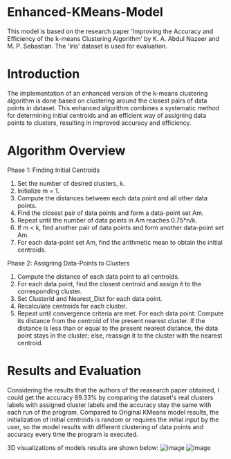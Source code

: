 # Enhanced-KMeans-Model
This model is based on the research paper 'Improving the Accuracy and Efficiency of the k-means Clustering Algorithm' by K. A. Abdul Nazeer and M. P. Sebastian. The 'Iris' dataset is used for evaluation. 
# Introduction
The implementation of an enhanced version of the k-means clustering algorithm is done based on clustering around the closest pairs of data points in dataset. This enhanced algorithm combines a systematic method for determining initial centroids and an efficient way of assigning data points to clusters, resulting in improved accuracy and efficiency.
# Algorithm Overview
Phase 1: Finding Initial Centroids
1. Set the number of desired clusters, k.
2. Initialize m = 1.
3. Compute the distances between each data point and all other data points.
4. Find the closest pair of data points and form a data-point set Am.
5. Repeat until the number of data points in Am reaches 0.75*n/k.
6. If m < k, find another pair of data points and form another data-point set Am.
7. For each data-point set Am, find the arithmetic mean to obtain the initial centroids.

Phase 2: Assigning Data-Points to Clusters 
1. Compute the distance of each data point to all centroids.
2. For each data point, find the closest centroid and assign it to the corresponding cluster.
3. Set ClusterId and Nearest_Dist for each data point.
4. Recalculate centroids for each cluster.
5. Repeat until convergence criteria are met.
      For each data point:
        Compute its distance from the centroid of the present nearest cluster.
        If the distance is less than or equal to the present nearest distance, the data point stays in the cluster; else, reassign it to the cluster with the nearest centroid.
# Results and Evaluation
Considering the results that the authors of the reasearch paper obtained, I could get the accuracy 89.33% by comparing the dataset's real clusters labels with assigned cluster labels and the accuracy stay the same with each run of the program. Compared to Original KMeans model results, the initialization of initial centroids is random or requires the initial input by the user, so the model results with different clustering of data points and accuracy every time the program is executed. 

3D visualizations of models results are shown below:
![image](https://github.com/samira2106/Enhanced-KMeans-Model/assets/154353012/5bef07c5-5297-4b37-9100-324ef49186bb) ![image](https://github.com/samira2106/Enhanced-KMeans-Model/assets/154353012/541de817-e56f-4f02-b87d-2e6afe523822)

